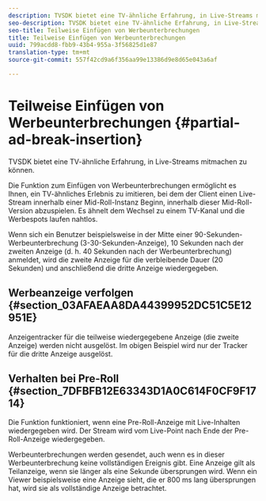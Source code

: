 ```yaml
---
description: TVSDK bietet eine TV-ähnliche Erfahrung, in Live-Streams mitmachen zu können.
seo-description: TVSDK bietet eine TV-ähnliche Erfahrung, in Live-Streams mitmachen zu können.
seo-title: Teilweise Einfügen von Werbeunterbrechungen
title: Teilweise Einfügen von Werbeunterbrechungen
uuid: 799acdd8-fbb9-43b4-955a-3f56825d1e87
translation-type: tm+mt
source-git-commit: 557f42cd9a6f356aa99e13386d9e8d65e043a6af

---
```



# Teilweise Einfügen von Werbeunterbrechungen {#partial-ad-break-insertion}

TVSDK bietet eine TV-ähnliche Erfahrung, in Live-Streams mitmachen zu können.

Die Funktion zum Einfügen von Werbeunterbrechungen ermöglicht es Ihnen, ein TV-ähnliches Erlebnis zu imitieren, bei dem der Client einen Live-Stream innerhalb einer Mid-Roll-Instanz Beginn, innerhalb dieser Mid-Roll-Version abzuspielen. Es ähnelt dem Wechsel zu einem TV-Kanal und die Werbespots laufen nahtlos.

Wenn sich ein Benutzer beispielsweise in der Mitte einer 90-Sekunden-Werbeunterbrechung (3-30-Sekunden-Anzeige), 10 Sekunden nach der zweiten Anzeige (d. h. 40 Sekunden nach der Werbeunterbrechung) anmeldet, wird die zweite Anzeige für die verbleibende Dauer (20 Sekunden) und anschließend die dritte Anzeige wiedergegeben.

## Werbeanzeige verfolgen {#section_03AFAEAA8DA44399952DC51C5E12951E}

Anzeigentracker für die teilweise wiedergegebene Anzeige (die zweite Anzeige) werden nicht ausgelöst. Im obigen Beispiel wird nur der Tracker für die dritte Anzeige ausgelöst.

## Verhalten bei Pre-Roll {#section_7DFBFB12E63343D1A0C614F0CF9F1714}

Die Funktion funktioniert, wenn eine Pre-Roll-Anzeige mit Live-Inhalten wiedergegeben wird. Der Stream wird vom Live-Point nach Ende der Pre-Roll-Anzeige wiedergegeben.

Werbeunterbrechungen werden gesendet, auch wenn es in dieser Werbeunterbrechung keine vollständigen Ereignis gibt. Eine Anzeige gilt als Teilanzeige, wenn sie länger als eine Sekunde übersprungen wird. Wenn ein Viewer beispielsweise eine Anzeige sieht, die er 800 ms lang übersprungen hat, wird sie als vollständige Anzeige betrachtet.